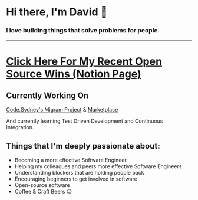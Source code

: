 
# Hi there, I'm David 👋

### I love building things that solve problems for people.

---

# [Click Here For My Recent Open Source Wins (Notion Page)](https://teeang2.notion.site/OSS-Brag-Document-David-Taing-2a67c6e4ef314a2e9fd792d4ae6e69ae)

## Currently Working On
[Code.Sydney's Migram Project](https://github.com/codesydney/migram-frontend) & [Marketplace](https://github.com/davidtaing/marketplace)

And currently learning Test Driven Development and Continuous Integration.

## Things that I'm deeply passionate about:
- Becoming a more effective Software Engineer
- Helping my colleagues and peers more effective Software Engineers
- Understanding blockers that are holding people back
- Encouraging beginners to get involved in software
- Open-source software
- Coffee & Craft Beers 😉
